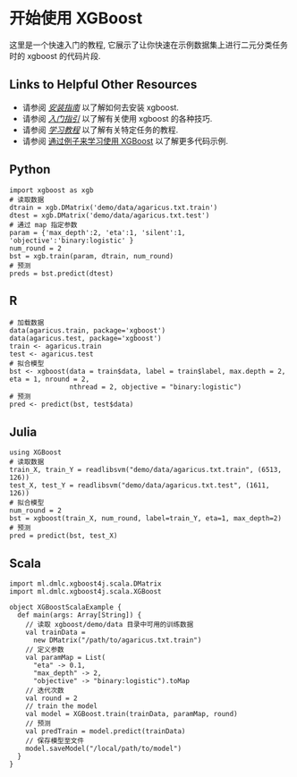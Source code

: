 # 开始使用 XGBoost

这里是一个快速入门的教程, 它展示了让你快速在示例数据集上进行二元分类任务时的 xgboost 的代码片段.

## Links to Helpful Other Resources

*   请参阅 [_安装指南_](../build.html) 以了解如何去安装 xgboost.
*   请参阅 [_入门指引_](../how_to/index.html) 以了解有关使用 xgboost 的各种技巧.
*   请参阅 [_学习教程_](../tutorials/index.html) 以了解有关特定任务的教程.
*   请参阅 [通过例子来学习使用 XGBoost](https://github.com/dmlc/xgboost/tree/master/doc/../demo) 以了解更多代码示例.

## Python

```
import xgboost as xgb
# 读取数据
dtrain = xgb.DMatrix('demo/data/agaricus.txt.train')
dtest = xgb.DMatrix('demo/data/agaricus.txt.test')
# 通过 map 指定参数
param = {'max_depth':2, 'eta':1, 'silent':1, 'objective':'binary:logistic' }
num_round = 2
bst = xgb.train(param, dtrain, num_round)
# 预测
preds = bst.predict(dtest)

```

## R

```
# 加载数据
data(agaricus.train, package='xgboost')
data(agaricus.test, package='xgboost')
train <- agaricus.train
test <- agaricus.test
# 拟合模型
bst <- xgboost(data = train$data, label = train$label, max.depth = 2, eta = 1, nround = 2,
               nthread = 2, objective = "binary:logistic")
# 预测
pred <- predict(bst, test$data)

```

## Julia

```
using XGBoost
# 读取数据
train_X, train_Y = readlibsvm("demo/data/agaricus.txt.train", (6513, 126))
test_X, test_Y = readlibsvm("demo/data/agaricus.txt.test", (1611, 126))
# 拟合模型
num_round = 2
bst = xgboost(train_X, num_round, label=train_Y, eta=1, max_depth=2)
# 预测
pred = predict(bst, test_X)

```

## Scala

```
import ml.dmlc.xgboost4j.scala.DMatrix
import ml.dmlc.xgboost4j.scala.XGBoost

object XGBoostScalaExample {
  def main(args: Array[String]) {
    // 读取 xgboost/demo/data 目录中可用的训练数据
    val trainData =
      new DMatrix("/path/to/agaricus.txt.train")
    // 定义参数
    val paramMap = List(
      "eta" -> 0.1,
      "max_depth" -> 2,
      "objective" -> "binary:logistic").toMap
    // 迭代次数
    val round = 2
    // train the model
    val model = XGBoost.train(trainData, paramMap, round)
    // 预测
    val predTrain = model.predict(trainData)
    // 保存模型至文件
    model.saveModel("/local/path/to/model")
  }
}

```